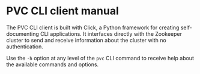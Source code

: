 # PVC CLI client manual

The PVC CLI client is built with Click, a Python framework for creating self-documenting CLI applications. It interfaces directly with the Zookeeper cluster to send and receive information about the cluster with no authentication.

Use the `-h` option at any level of the `pvc` CLI command to receive help about the available commands and options.

